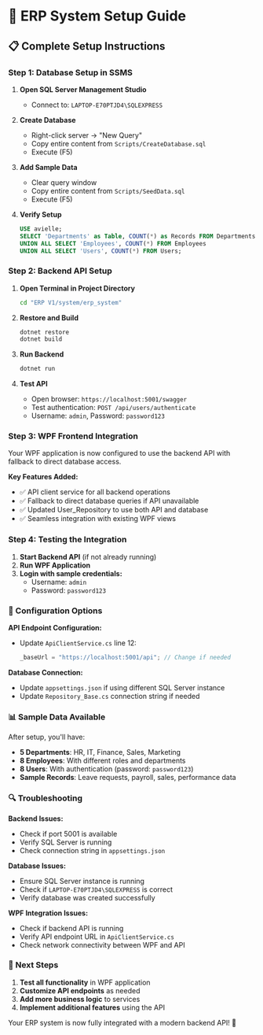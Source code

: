 # 🚀 ERP System Setup Guide

## 📋 **Complete Setup Instructions**

### **Step 1: Database Setup in SSMS**

1. **Open SQL Server Management Studio**
   - Connect to: `LAPTOP-E70PTJD4\SQLEXPRESS`

2. **Create Database**
   - Right-click server → "New Query"
   - Copy entire content from `Scripts/CreateDatabase.sql`
   - Execute (F5)

3. **Add Sample Data**
   - Clear query window
   - Copy entire content from `Scripts/SeedData.sql`
   - Execute (F5)

4. **Verify Setup**
   ```sql
   USE avielle;
   SELECT 'Departments' as Table, COUNT(*) as Records FROM Departments
   UNION ALL SELECT 'Employees', COUNT(*) FROM Employees
   UNION ALL SELECT 'Users', COUNT(*) FROM Users;
   ```

### **Step 2: Backend API Setup**

1. **Open Terminal in Project Directory**
   ```bash
   cd "ERP V1/system/erp_system"
   ```

2. **Restore and Build**
   ```bash
   dotnet restore
   dotnet build
   ```

3. **Run Backend**
   ```bash
   dotnet run
   ```

4. **Test API**
   - Open browser: `https://localhost:5001/swagger`
   - Test authentication: `POST /api/users/authenticate`
   - Username: `admin`, Password: `password123`

### **Step 3: WPF Frontend Integration**

Your WPF application is now configured to use the backend API with fallback to direct database access.

**Key Features Added:**
- ✅ API client service for all backend operations
- ✅ Fallback to direct database queries if API unavailable
- ✅ Updated User_Repository to use both API and database
- ✅ Seamless integration with existing WPF views

### **Step 4: Testing the Integration**

1. **Start Backend API** (if not already running)
2. **Run WPF Application**
3. **Login with sample credentials:**
   - Username: `admin`
   - Password: `password123`

### **🔧 Configuration Options**

**API Endpoint Configuration:**
- Update `ApiClientService.cs` line 12:
  ```csharp
  _baseUrl = "https://localhost:5001/api"; // Change if needed
  ```

**Database Connection:**
- Update `appsettings.json` if using different SQL Server instance
- Update `Repository_Base.cs` connection string if needed

### **📊 Sample Data Available**

After setup, you'll have:
- **5 Departments**: HR, IT, Finance, Sales, Marketing
- **8 Employees**: With different roles and departments
- **8 Users**: With authentication (password: `password123`)
- **Sample Records**: Leave requests, payroll, sales, performance data

### **🔍 Troubleshooting**

**Backend Issues:**
- Check if port 5001 is available
- Verify SQL Server is running
- Check connection string in `appsettings.json`

**Database Issues:**
- Ensure SQL Server instance is running
- Check if `LAPTOP-E70PTJD4\SQLEXPRESS` is correct
- Verify database was created successfully

**WPF Integration Issues:**
- Check if backend API is running
- Verify API endpoint URL in `ApiClientService.cs`
- Check network connectivity between WPF and API

### **🎯 Next Steps**

1. **Test all functionality** in WPF application
2. **Customize API endpoints** as needed
3. **Add more business logic** to services
4. **Implement additional features** using the API

Your ERP system is now fully integrated with a modern backend API! 🎉
